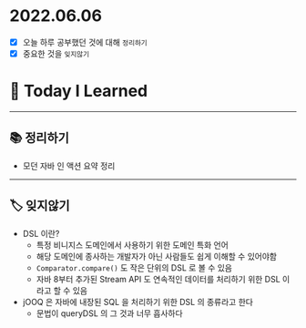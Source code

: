 # 2022.06.06

- [x]  오늘 하루 공부했던 것에 대해 `정리하기`
- [x]  중요한 것을 `잊지않기`

# 🚩 Today I Learned

---

## 📚 정리하기

- 모던 자바 인 액션 요약 정리

---

## 🏷 잊지않기

- DSL 이란?
    - 특정 비니지스 도메인에서 사용하기 위한 도메인 특화 언어
    - 해당 도메인에 종사하는 개발자가 아닌 사람들도 쉽게 이해할 수 있어야함
    - `Comparator.compare()` 도 작은 단위의 DSL 로 볼 수 있음
    - 자바 8부터 추가된 Stream API 도 연속적인 데이터를 처리하기 위한 DSL 이라고 할 수 있음
- jOOQ 은 자바에 내장된 SQL 을 처리하기 위한 DSL 의 종류라고 한다
    - 문법이 queryDSL 의 그 것과 너무 흡사하다